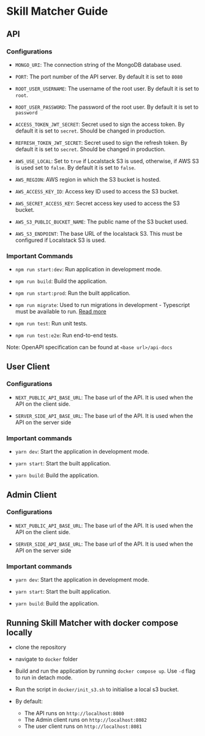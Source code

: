 # Skill Matcher Guide



## API

### Configurations

- `MONGO_URI`: The connection string of the MongoDB database used.

- `PORT`: The port number of the API server. By default it is set to `8080`

- `ROOT_USER_USERNAME`: The username of the root user. By default it is set to `root`.

- `ROOT_USER_PASSWORD`: The password of the root user. By default it is set to `password`

- `ACCESS_TOKEN_JWT_SECRET`: Secret used to sign the access token. By default it is set to `secret`. Should be changed in production.

- `REFRESH_TOKEN_JWT_SECRET`: Secret used to sign the refresh token. By default it is set to `secret`. Should be changed in production.

- `AWS_USE_LOCAL`: Set to `true` if Localstack S3 is used, otherwise, if AWS S3 is used set to `false`. By default it is set to `false`.

- `AWS_REGION`: AWS region in which the S3 bucket is hosted.

- `AWS_ACCESS_KEY_ID`: Access key ID used to access the S3 bucket.

- `AWS_SECRET_ACCESS_KEY`: Secret access key used to access the S3 bucket. 

- `AWS_S3_PUBLIC_BUCKET_NAME`: The public name of the S3 bucket used.

- `AWS_S3_ENDPOINT`: The base URL of the localstack S3. This must be configured if Localstack S3 is used. 

### Important Commands

- `npm run start:dev`: Run application in development mode.

- `npm run build`: Build the application.

- `npm run start:prod`:  Run the built application. 

- `npm run migrate`: Used to run migrations in development - Typescript must be available to run. [Read more](https://github.com/mycodeself/mongo-migrate-ts#readme)

- `npm run test`: Run unit tests.

- `npm run test:e2e`: Run end-to-end tests.

Note: OpenAPI specification can be found at `<base url>/api-docs`

## User Client

### Configurations

- `NEXT_PUBLIC_API_BASE_URL`: The base url of the API. It is used when the API on the client side.

- `SERVER_SIDE_API_BASE_URL`: The base url of the API. It is used when the API on the server side


### Important commands

- `yarn dev`: Start the application in development mode.

- `yarn start`: Start the built application. 

- `yarn build`: Build the application. 


## Admin Client

### Configurations

- `NEXT_PUBLIC_API_BASE_URL`: The base url of the API. It is used when the API on the client side.

- `SERVER_SIDE_API_BASE_URL`: The base url of the API. It is used when the API on the server side

### Important commands

- `yarn dev`: Start the application in development mode.

- `yarn start`: Start the built application.

- `yarn build`: Build the application. 

## Running Skill Matcher with docker compose locally

- clone the repository

- navigate to `docker` folder

- Build and run the application by running `docker compose up`. Use `-d` flag to run in detach mode.

- Run the script in `docker/init_s3.sh` to initialise a local s3 bucket.

- By default:
  - The API runs on `http://localhost:8080`
  - The Admin client runs on `http://localhost:8082`
  - The user client runs on `http://localhost:8081`




  






